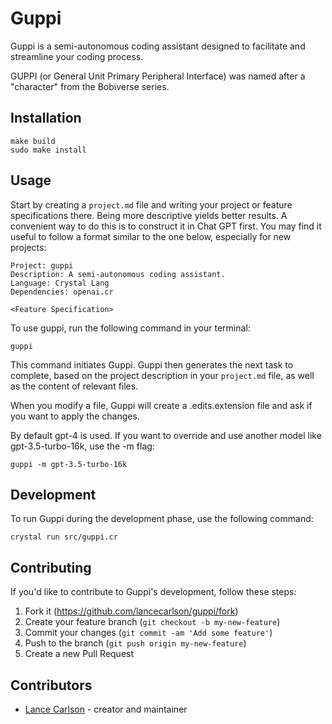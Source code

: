 # Guppi

Guppi is a semi-autonomous coding assistant designed to facilitate and streamline your coding process.

GUPPI (or General Unit Primary Peripheral Interface) was named after a "character" from the Bobiverse series.

## Installation

```
make build
sudo make install
```

## Usage

Start by creating a `project.md` file and writing your project or feature specifications there. Being more descriptive yields better results. A convenient way to do this is to construct it in Chat GPT first. You may find it useful to follow a format similar to the one below, especially for new projects:

```
Project: guppi
Description: A semi-autonomous coding assistant.
Language: Crystal Lang
Dependencies: openai.cr

<Feature Specification>
```

To use guppi, run the following command in your terminal:

`guppi`

This command initiates Guppi. Guppi then generates the next task to complete, based on the project description in your `project.md` file, as well as the content of relevant files.

When you modify a file, Guppi will create a .edits.extension file and ask if you want to apply the changes.

By default gpt-4 is used. If you want to override and use another model like gpt-3.5-turbo-16k, use the -m flag:

```
guppi -m gpt-3.5-turbo-16k
```

## Development

To run Guppi during the development phase, use the following command:

```
crystal run src/guppi.cr
```

## Contributing

If you'd like to contribute to Guppi's development, follow these steps:

1. Fork it (<https://github.com/lancecarlson/guppi/fork>)
2. Create your feature branch (`git checkout -b my-new-feature`)
3. Commit your changes (`git commit -am 'Add some feature'`)
4. Push to the branch (`git push origin my-new-feature`)
5. Create a new Pull Request

## Contributors

- [Lance Carlson](https://github.com/lancecarlson) - creator and maintainer

